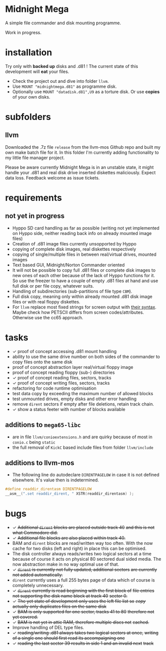 # Midnight Mega

A simple file commander and disk mounting programme.

Work in progress.

# installation

Try only with **backed up** disks and .d81 ! The current state
of this development will **eat** your files.

* Check the project out and dive into folder `llvm`.
* Use `MOUNT "midnightmega.d81"` as programme disk.
* Optionally use `MOUNT "datadisk.d81",U9` as a torture disk. Or
  use **copies** of your own disks.

# subfolders

## llvm

Downloaded the .7z file `release` from the llvm-mos Github repo and
built my own make batch file for it. In this folder I'm currently
adding functionality to my little file manager project.

Please be aware currently Midnight Mega is in an unstable state, it
might handle your .d81 and real disk drive inserted diskettes
maliciously. Expect data loss. Feedback welcome as issue tickets.

# requirements

## not yet in progress

* Hyppo SD card handling as far as possible (writing not yet
  implemented on Hyppo side, neither reading back info on already
  mounted image files)
* Creation of .d81 image files currently unsopported by Hyppo
* copying of complete disk images, real diskettes respectively
* copying of single/multiple files in between real/virtual drives,
  mounted images
* Text based GUI, Midnight/Norton Commander oriented
* It will not be possible to copy full .d81 files or complete disk
  images to new ones of each other because of the lack of Hyppo
  functions for it. So use the freezer to have a couple of empty .d81
  files at hand and use full disk or per file copy, whatever suits.
* Handling of subdirectories (sub-partitions of file type `CBM`).
* Full disk copy, meaning only within already mounted .d81 disk
  image files or with real floppy diskettes.
* For `llvm` replace most fixed strings for screen output with
  [their syntax](https://llvm-mos.org/wiki/Character_set). Maybe
  check how PETSCII differs from screen codes/attributes. Otherwise
  use the cc65 approach.

# tasks

* ✓ proof of concept accessing .d81 mount handling
* ability to use the same drive number on both sides of the commander
  to copy files onto the same disk
* proof of concept abstraction layer real/virtual floppy image
* proof of concept reading floppy (sub-) directories
* ✓ proof of concept reading files, sectors, tracks
* ✓ proof of concept writing files, sectors, tracks
* refactoring for code runtime optimisation
* test data copy by exceeding the maximum number of allowed blocks
* test unmounted drives, empty disks and other error handling
* remove `dirent` sectors if empty after file deletions, retain
  track chain.
* ✓ show a status feeter with number of blocks available

## additions to `mega65-libc`

* are in file `llvm/conioextensions.h` and are quirky because of most
  in `conio.c` being `static`
* the full removal of `KickC` based include files from folder
  `llvm/include`

## additions to llvm-mos

* The following line do autodeclare `DIRENTPAGELOW` in case it
  is not defined elsewhere. It's value then is indetermined.

```c
#define readdir_direntasm DIRENTPAGELOW
__asm__(".set readdir_dirent, " XSTR(readdir_direntasm) );
```

# bugs

* ✓ ~~Additional `dirent` blocks are placed outside track 40~~
  ~~and this is not what Commodore did.~~
* ✓ ~~Additional file blocks are also placed within track 40.~~
* BAM and `dirent` blocks are read/written way too often. With the
  now cache for two disks (left and right) in place this can be
  optimised.
* The disk controller always reads/writes two logical sectors
  at a time because of course it acts on physical 80 sectored
  dual sided media. The now abstraction make in no way optimal
  use of that.
* ✓ ~~`dirent` is currently not fully updated, additional sectors~~
  ~~are currently not added automatically.~~
* `dirent` currently uses a full 255 bytes page of data which of
  course is completely unnecessary.
* ✓ ~~`dirent` currently is read beginning with the first block of~~
  ~~file entries not supporting the disk name block at track 40~~
  ~~sector 0.~~
* ✓ ~~The yet state of development only uses the left file list so~~
  ~~*copy* actually only duplicates files on the same disk~~
* ✓ ~~BAM is only supported for one sector, tracks 41 to 80~~
  ~~therefore not yet covered.~~
* ✓ ~~BAM is not yet in attic RAM, therefore multiple discs not~~
  ~~cached.~~
* Improve handling of DEL type files.
* ✓ ~~reading/writing .d81 always takes two logical sectors at once,~~
  ~~writing of a single one should first read its accompaigning one~~
* ✓ ~~reading the last sector 39 results in side 1 and an invalid next~~
  ~~track~~
